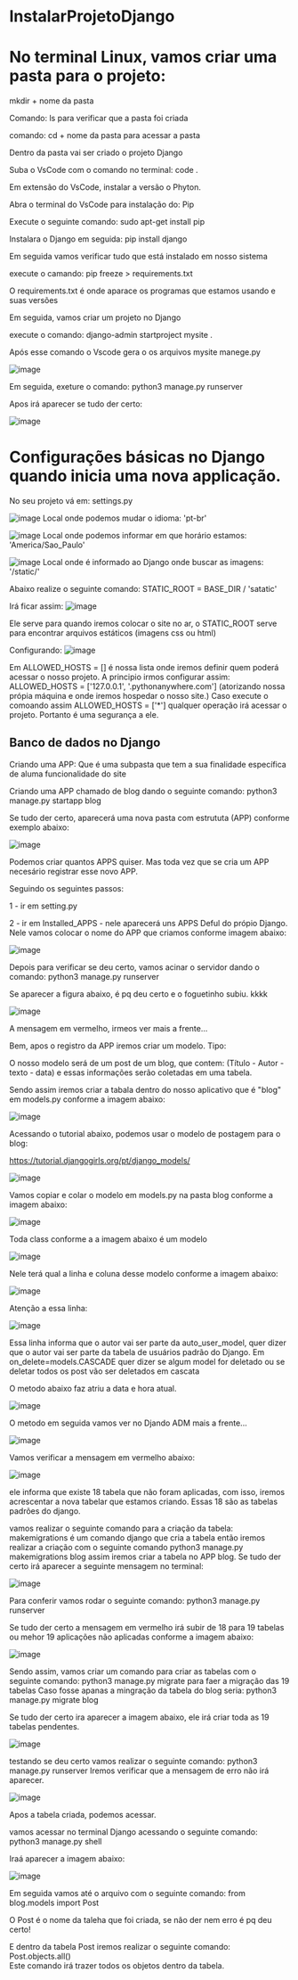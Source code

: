 # InstalarProjetoDjango

# No terminal Linux, vamos criar uma pasta para o projeto:

mkdir + nome da pasta

Comando: ls para verificar que a pasta foi criada

comando: cd + nome da pasta para acessar a pasta

Dentro da pasta vai ser criado o projeto Django

Suba o VsCode com o comando no terminal: code .

Em extensão do VsCode, instalar a versão o Phyton.

Abra o terminal do VsCode  para instalação do: Pip

Execute o seguinte comando: sudo apt-get install pip

Instalara o Django em seguida: pip install django

Em seguida vamos verificar tudo que está instalado em nosso sistema

execute o camando: pip freeze > requirements.txt

O requirements.txt é onde aparace os programas que estamos usando e suas versões

Em seguida, vamos criar um projeto no Django

execute o comando: django-admin startproject mysite .  

Após esse comando o Vscode gera o os arquivos
mysite
manege.py

![image](https://github.com/leandroloffeu/InstalarProjetoDjango/assets/112645165/81f97f47-bc28-4d08-bc31-0a1c5590aaa0)

Em seguida, exeture o comando: python3 manage.py runserver

Apos irá aparecer se tudo der certo:

![image](https://github.com/leandroloffeu/InstalarProjetoDjango/assets/112645165/a7c90caf-0484-4812-a277-008b0739509a)


# Configurações básicas no Django quando inicia uma nova applicação.


No seu projeto vá em: settings.py

![image](https://github.com/leandroloffeu/InstalarProjetoDjango/assets/112645165/2aea7285-5bde-4c67-b68c-c5ecdc850785)
Local onde podemos mudar o idioma: 'pt-br'

![image](https://github.com/leandroloffeu/InstalarProjetoDjango/assets/112645165/683315e9-2c86-4f29-a748-68d98a27e83e)
Local onde podemos informar em que horário estamos: 'America/Sao_Paulo'

![image](https://github.com/leandroloffeu/InstalarProjetoDjango/assets/112645165/6f106402-c161-475d-9178-7df8826299b6)
Local onde é informado ao Django onde buscar as imagens: '/static/'

Abaixo realize o seguinte comando: STATIC_ROOT = BASE_DIR / 'satatic'

Irá ficar assim:
![image](https://github.com/leandroloffeu/InstalarProjetoDjango/assets/112645165/bbd826df-e054-4927-991b-5d80c51f0106)

Ele serve para quando iremos colocar o site no ar, o STATIC_ROOT serve para encontrar arquivos estáticos (imagens css ou html)



Configurando:
![image](https://github.com/leandroloffeu/InstalarProjetoDjango/assets/112645165/aec95f66-e3c1-44c4-88fc-4f60a940091b)

Em  ALLOWED_HOSTS = [] é nossa lista onde iremos definir quem poderá acessar o nosso projeto.
A principio irmos configurar assim: ALLOWED_HOSTS = ['127.0.0.1', '.pythonanywhere.com'] (atorizando nossa própia máquina e onde iremos hospedar o nosso site.) 
Caso execute o comoando assim ALLOWED_HOSTS = ['*'] qualquer operação irá acessar o projeto. Portanto é uma segurança a ele.


## Banco de dados no Django

Criando uma APP: Que é uma subpasta que tem a sua finalidade específica de aluma funcionalidade do site

Criando uma APP chamado de blog dando o seguinte comando: python3 manage.py startapp blog

Se tudo der certo, aparecerá uma nova pasta com estrututa (APP) conforme exemplo abaixo:

![image](https://github.com/leandroloffeu/InstalarProjetoDjango/assets/112645165/a85da876-529c-47e6-ac68-7817a5f80617)

Podemos criar quantos APPS quiser. Mas toda vez que se cria um APP necesário registrar esse novo APP.

Seguindo os seguintes passos:

1 - ir em setting.py

2 - ir em Installed_APPS - nele aparecerá uns APPS Deful do própio Django. Nele vamos colocar o nome do APP que criamos conforme imagem abaixo:

![image](https://github.com/leandroloffeu/InstalarProjetoDjango/assets/112645165/ecc712cc-260d-49d0-b724-3efb62e1442d)

Depois para verificar se deu certo, vamos acinar o servidor dando o comando: python3 manage.py runserver

Se aparecer a figura abaixo, é pq deu certo e o foguetinho subiu. kkkk

![image](https://github.com/leandroloffeu/InstalarProjetoDjango/assets/112645165/5143a241-0065-4e57-ac88-c538462ec087)

A mensagem em vermelho, irmeos ver mais a frente... 

Bem, apos o registro da APP iremos criar um modelo. Tipo:

O nosso modelo será de um post de um blog, que contem: (Título - Autor - texto -  data) e essas informações serão coletadas em uma tabela.

Sendo assim iremos criar a tabala dentro do nosso aplicativo que é "blog" em models.py conforme a imagem abaixo:

![image](https://github.com/leandroloffeu/InstalarProjetoDjango/assets/112645165/2476a6d7-e4be-41ac-8f2b-f9c0f9d17d77)

Acessando o tutorial abaixo, podemos usar o modelo de postagem para o blog:

https://tutorial.djangogirls.org/pt/django_models/

![image](https://github.com/leandroloffeu/InstalarProjetoDjango/assets/112645165/68c2ef3f-739d-4e64-8329-ae3232a577ee)

Vamos copiar e colar o modelo em models.py na pasta blog conforme a imagem abaixo:

![image](https://github.com/leandroloffeu/InstalarProjetoDjango/assets/112645165/f424ddaa-2069-4fb4-8d9b-555ee37840a2)

Toda class conforme a a imagem abaixo é um modelo

![image](https://github.com/leandroloffeu/InstalarProjetoDjango/assets/112645165/801d7e36-ef04-4e38-ade1-48e23669f8d9)

Nele terá qual a linha e coluna desse modelo conforme a imagem abaixo:

![image](https://github.com/leandroloffeu/InstalarProjetoDjango/assets/112645165/54bf6a33-1b08-4f80-a287-6488f4d318d6)


Atenção a essa linha:

![image](https://github.com/leandroloffeu/InstalarProjetoDjango/assets/112645165/0c157b66-a78e-41f7-826d-212e78877842)

Essa linha informa que o autor vai ser parte da auto_user_model, quer dizer que o autor vai ser parte da tabela de usuários padrão do Django.
Em on_delete=models.CASCADE quer dizer se algum model for deletado ou se deletar todos os post vão ser deletados em cascata

O metodo abaixo faz atriu a data e hora atual.

![image](https://github.com/leandroloffeu/InstalarProjetoDjango/assets/112645165/d0ddf999-bbb9-4886-8b49-2e4d5a85ce53)

O metodo em seguida vamos ver no Djando ADM mais a  frente...

![image](https://github.com/leandroloffeu/InstalarProjetoDjango/assets/112645165/c79b9e73-2525-4535-99d9-c8f5d3516f38)


Vamos verificar a mensagem em vermelho abaixo:

![image](https://github.com/leandroloffeu/InstalarProjetoDjango/assets/112645165/5143a241-0065-4e57-ac88-c538462ec087)


ele informa que existe 18 tabela que não foram aplicadas, com isso, iremos acrescentar a nova tabelar que estamos criando. Essas 18 são as tabelas padrões do django.

vamos realizar o seguinte comando para a criação da tabela: makemigrations é um comando django que cria a tabela então iremos realizar a criação com o seguinte comando
python3 manage.py makemigrations blog assim iremos criar a tabela no APP blog. Se tudo der certo irá aparecer a seguinte mensagem no terminal:

![image](https://github.com/leandroloffeu/InstalarProjetoDjango/assets/112645165/06fe1b16-e1a0-4bfe-a378-547198a41bd3)

Para conferir vamos rodar o seguinte comando: python3 manage.py runserver

Se tudo der certo a mensagem em vermelho irá subir de 18 para 19 tabelas ou mehor 19 aplicações não aplicadas conforme a imagem abaixo:

![image](https://github.com/leandroloffeu/InstalarProjetoDjango/assets/112645165/e5b5450d-97a9-4189-9225-cf736f310116)

Sendo assim, vamos criar um comando para criar as tabelas com o seguinte comando: python3 manage.py migrate para faer a migração das 19 tabelas
Caso fosse apanas a mingração da tabela do blog seria: python3 manage.py migrate blog

Se tudo der certo ira aparecer a imagem abaixo, ele irá criar toda as 19 tabelas pendentes.

![image](https://github.com/leandroloffeu/InstalarProjetoDjango/assets/112645165/0eda0565-beea-4d83-8228-710f52b513b7)

testando se deu certo vamos realizar o seguinte comando: python3 manage.py runserver
Iremos verificar que a mensagem de erro não irá aparecer.

![image](https://github.com/leandroloffeu/InstalarProjetoDjango/assets/112645165/c56098a6-0c1c-4bee-b9b3-5f7d03836f30)

Apos a tabela criada, podemos acessar.

vamos acessar no terminal Django acessando o seguinte comando: python3 manage.py shell

Iraá aparecer a imagem abaixo:

![image](https://github.com/leandroloffeu/InstalarProjetoDjango/assets/112645165/ff9b0355-bff5-4541-b990-093521ad67cf)

Em seguida vamos até o arquivo com o seguinte comando: from blog.models import Post 

O Post é o nome da taleha que foi criada, se não der nem erro é pq deu certo! 

E dentro da tabela Post iremos realizar o seguinte comando: Post.objects.all()  
Este comando irá trazer todos os objetos dentro da tabela.






 


















































